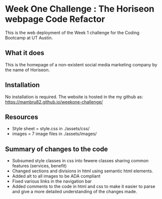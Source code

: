 # Week One Challenge :  The Horiseon webpage Code Refactor
This is the web deployment of the Week 1 challenge for the Coding Bootcamp at UT Austin.

## What it does
This is the homepage of a non-existent social media marketing company by the name of Horiseon. 

## Installation
No installation is required. The website is hosted in the my github as:
https://mambru82.github.io/weekone-challenge/

## Resources
- Style sheet  = style.css in ./assets/css/
- images = 7 image files in ./assets/images/

## Summary of changes to the code 
- Subsumed style classes in css into fewere classes sharing common features (services, benefit)
- Changed sections and divisions in html using semantic html elements.
- Added alt to all images to be ADA compliant
- Fixed various links in the navigation bar
- Added comments to the code in html and css to make it easier to parse and give a more detailed understanding of the changes made.

